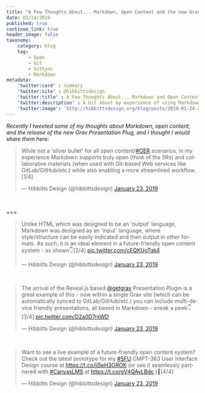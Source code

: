 ```yaml
---
title: "A Few Thoughts About... Markdown, Open Content and the new Grav Presentation Plugin"
date: 01/24/2019
published: true
continue_link: true
header_image: false
taxonomy:
    category: blog
    tag:
        - Open
        - Git
        - GitSync
        - Markdown
metadata:
    'twitter:card' : summary
    'twitter:site' : @hibbittsdesign
    'twitter:title' : A Few Thoughts About... Markdown and Open Content
    'twitter:description' : A bit about my experience of using Markdown, open content, and the release of the new Grav Presentation Plug.
    'twitter:image': 'http://hibbittsdesign.org/blog/posts/2019-01-24-a-few-thoughts-about-markdown-open-content-and-the-new-grav-presentation-plugin/markdown-git-workflow.png'
---
```


_Recently I tweeted some of my thoughts about Markdown, open content, and the release of the new Grav Presentation Plug, and I thought I would share them here:_

<blockquote class="twitter-tweet" data-lang="en"><p lang="en" dir="ltr">While not a &#39;silver bullet&#39; for all open content/<a href="https://twitter.com/hashtag/OER?src=hash&amp;ref_src=twsrc%5Etfw">#OER</a> scenarios, in my experience Markdown supports truly open (think of the 5Rs) and collaborative materials (when used with Git-based Web services like GitLab/GitHub/etc.) while also enabling a more streamlined workflow. [1/4]</p>&mdash; Hibbitts Design (@hibbittsdesign) <a href="https://twitter.com/hibbittsdesign/status/1088136460530679808?ref_src=twsrc%5Etfw">January 23, 2019</a></blockquote>
<script async src="https://platform.twitter.com/widgets.js" charset="utf-8"></script>
<br>

===

<blockquote class="twitter-tweet" data-conversation="none" data-lang="en"><p lang="en" dir="ltr">Unlike HTML which was designed to be an &#39;output&#39; language, Markdown was designed as an &#39;input&#39; language, where style/structure can be easily indicated and then output in other formats. As such, it is an ideal element in a future-friendly open content system - as shown👇[2/4] <a href="https://t.co/cEQKUoTqk4">pic.twitter.com/cEQKUoTqk4</a></p>&mdash; Hibbitts Design (@hibbittsdesign) <a href="https://twitter.com/hibbittsdesign/status/1088136606551179264?ref_src=twsrc%5Etfw">January 23, 2019</a></blockquote>
<script async src="https://platform.twitter.com/widgets.js" charset="utf-8"></script>


<br>

<blockquote class="twitter-tweet" data-conversation="none" data-lang="en"><p lang="en" dir="ltr">The arrival of the Reveal.js based <a href="https://twitter.com/getgrav?ref_src=twsrc%5Etfw">@getgrav</a> Presentation Plugin is a great example of this - now within a single Grav site (which can be automatically synced to GitLab/GitHub/etc.) you can include multi-device friendly presentations, all based in Markdown - sneak a peek👇[3/4] <a href="https://t.co/D2a0D7rsWD">pic.twitter.com/D2a0D7rsWD</a></p>&mdash; Hibbitts Design (@hibbittsdesign) <a href="https://twitter.com/hibbittsdesign/status/1088136806661382144?ref_src=twsrc%5Etfw">January 23, 2019</a></blockquote>
<script async src="https://platform.twitter.com/widgets.js" charset="utf-8"></script>

<br>

<blockquote class="twitter-tweet" data-conversation="none" data-lang="en"><p lang="en" dir="ltr">Want to see a live example of a future-friendly open content system? Check out the latest prototype for my <a href="https://twitter.com/hashtag/SFU?src=hash&amp;ref_src=twsrc%5Etfw">#SFU</a> CMPT-363 User Interface Design course at <a href="https://t.co/jj5eH3OROK">https://t.co/jj5eH3OROK</a> (or see it seamlessly partnered with <a href="https://twitter.com/hashtag/CanvasLMS?src=hash&amp;ref_src=twsrc%5Etfw">#CanvasLMS</a> at <a href="https://t.co/gV4QAvLBdc">https://t.co/gV4QAvLBdc</a> )🚀[4/4]</p>&mdash; Hibbitts Design (@hibbittsdesign) <a href="https://twitter.com/hibbittsdesign/status/1088137512013357056?ref_src=twsrc%5Etfw">January 23, 2019</a></blockquote>
<script async src="https://platform.twitter.com/widgets.js" charset="utf-8"></script>
